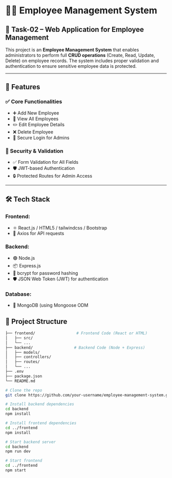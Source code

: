 # 🧑‍💼 Employee Management System

## 📌 Task-02 – Web Application for Employee Management

This project is an **Employee Management System** that enables administrators to perform full **CRUD operations** (Create, Read, Update, Delete) on employee records. The system includes proper validation and authentication to ensure sensitive employee data is protected.

---

## 🚀 Features

### ✅ Core Functionalities
- ➕ Add New Employee
- 📄 View All Employees
- ✏️ Edit Employee Details
- ❌ Delete Employee
- 🔐 Secure Login for Admins

### 🔐 Security & Validation
- ✅ Form Validation for All Fields
- 🛡️ JWT-based Authentication
- 🔒 Protected Routes for Admin Access

---

## 🛠️ Tech Stack

### Frontend:
- ⚛️ React.js / HTML5 / tailwindcss / Bootstrap
- 🔄 Axios for API requests

### Backend:
- 🟢 Node.js
- 📦 Express.js
- 🧰 bcrypt for password hashing
- 🛡️ JSON Web Token (JWT) for authentication

### Database:
- 🍃 MongoDB (using Mongoose ODM

## 📁 Project Structure

```bash
├── frontend/                  # Frontend Code (React or HTML)
│   ├── src/
│   └── ...
├── backend/                  # Backend Code (Node + Express)
│   ├── models/
│   ├── controllers/
│   ├── routes/
│   └── ...
├── .env
├── package.json
└── README.md

# Clone the repo
git clone https://github.com/your-username/employee-management-system.git

# Install backend dependencies
cd backend
npm install

# Install frontend dependencies
cd ../frontend
npm install

# Start backend server
cd backend
npm run dev

# Start frontend
cd ../frontend
npm start


